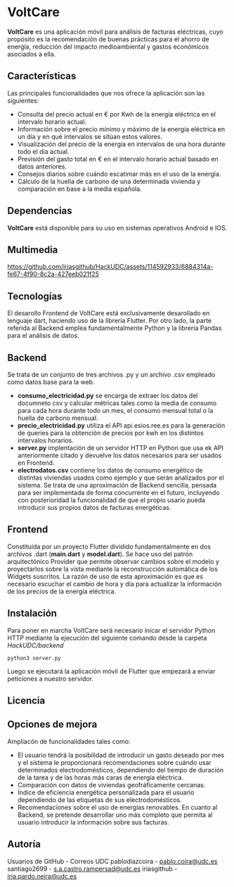 
# VoltCare

**VoltCare** es una aplicación móvil para análisis de facturas eléctricas, cuyo propósito es la recomendación de buenas prácticas para el ahorro de energía, reducción del impacto medioambiental y gastos económicos asociados a ella.

## Características
Las principales funcionalidades que nos ofrece la aplicación son las siguientes:
 - Consulta del precio actual en € por Kwh de la energía eléctrica en el intervalo horario actual.
 - Información sobre el precio mínimo y máximo de la energía eléctrica en un día y en qué intervalos se sitúan estos valores.
 - Visualización del precio de la energía en intervalos de una hora durante todo el día actual.
 - Previsión del gasto total en € en el intervalo horario actual basado en datos anteriores.
 - Consejos diarios sobre cuándo escatimar más en el uso de la energía.
 - Cálculo de la huella de carbono de una determinada vivienda y comparación en base a la media española.
## Dependencias
**VoltCare** está disponible para su uso en sistemas operativos Android e IOS.
## Multimedia


https://github.com/iriasgithub/HackUDC/assets/114592933/6884314a-fe67-4f90-8c2a-427eeb021f25



## Tecnologías 
El desarollo Frontend de VoltCare está exclusivamente desarollado en lenguaje dart, haciendo uso de la librería Flutter. Por otro lado, la parte referida al Backend emplea fundamentalmente Python y la librería Pandas para el análisis de datos.
## Backend

Se trata de un conjunto de tres archivos .py y un archivo .csv empleado como datos base para la web.
- **consumo_electricidad.py** se encarga de extraer los datos del documneto csv y calcular métricas tales como la media de consumo para cada hora durante todo un mes, el consumo mensual total o la huella de carbono mensual.
- **precio_electricidad.py** utiliza el API api.esios.ree.es para la generación de queries para la obtención de precios por kwh en los distintos intervalos horarios.
- **server.py** implentación de un servidor HTTP en Python que usa ek API anteriormente citado y devuelve los datos necesarios para ser usados en Frontend.
- **electrodatos.csv** contiene los datos de consumo energético de distintas viviendas usados como ejemplo y que serán analizados por el sistema.
Se trata de una aproximación de Backend sencilla, pensada para ser implementada de forma concurrente en el futuro, incluyendo con posterioridad la funcionalidad de que el propio usario pueda introducir sus propios datos de facturas energéticas.
## Frontend
Constituída por un proyecto Flutter dividido fundamentalmente en dos archivos .dart (**main.dart** y **model.dart**).
Se hace uso del patrón arquitectónico Provider que permite observar cambios sobre el modelo y proyectarlos sobre la vista mediante la reconstrucción automática de los Widgets suscritos.
La razón de uso de esta aproximación es que es necesario escuchar el cambio de hora y día para actualizar la información de los precios de la energía eléctrica.
## Instalación
Para poner en marcha VoltCare será necesario inicar el servidor Python HTTP mediante la ejecución del siguiente comando desde la carpeta *HackUDC/backend*
```
python3 server.py
```
Luego se ejecutará la aplicación móvil de Flutter que empezará a enviar peticiones a nuestro servidor.
## Licencia

## Opciones de mejora
Ampliacón de funcionalidades tales como:
- El usuario tendrá la posibilidad de introducir un gasto deseado por mes y el sistema le proporcionará recomendaciones sobre cuándo usar determinados electrodomésticos, dependiendo del tiempo de duración de la tarea y de las horas más caras de energía eléctrica.
- Comparación con datos de viviendas geofráficamente cercanas.
- Índice de eficiencia energética personalizada para el usuario dependiendo de las etiquetas de sus electrodomésticos.
- Recomendaciones sobre el uso de energías renovables.
En cuanto al Backend, se pretende desarrollar uno más completo que permita al usuario introducir la información sobre sus facturas.
## Autoría
Usuarios de GitHub - Correos UDC
pablodiazcoira - pablo.coira@udc.es
santiago2699 - s.a.castro.rampersad@udc.es
iriasgithub - iria.pardo.neira@udc.es
